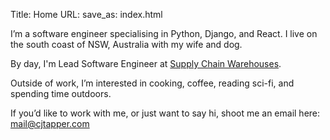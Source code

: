Title: Home
URL:
save_as: index.html

I’m a software engineer specialising in Python, Django, and React.
I live on the south coast of NSW, Australia with my wife and dog.

By day, I'm Lead Software Engineer at [Supply Chain Warehouses](https://www.supplychainwarehouses.com).

Outside of work, I’m interested in cooking, coffee, reading sci-fi, and spending time outdoors.

If you’d like to work with me, or just want to say hi, shoot me an email here: [mail@cjtapper.com](mailto:mail@cjtapper.com)
